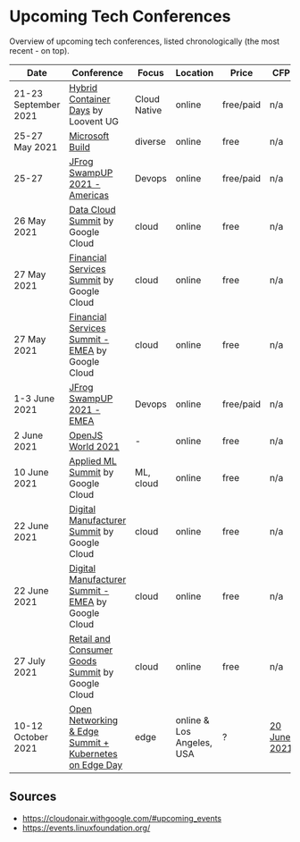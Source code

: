 # Upcoming Tech Conferences

Overview of upcoming tech conferences, listed chronologically (the most recent - on top).

| Date | Conference | Focus | Location | Price | CFP |
| --- | --- | --- | --- | --- | --- |
| 21-23 September 2021 | [Hybrid Container Days](https://www.containerdays.io/) by Loovent UG | Cloud Native | online | free/paid | n/a |
| 25-27 May 2021 | [Microsoft Build](https://mybuild.microsoft.com/) | diverse | online | free | n/a |
| 25-27 | [JFrog SwampUP 2021 - Americas](https://swampup.jfrog.com/) | Devops | online | free/paid | n/a |
| 26 May 2021 | [Data Cloud Summit](https://cloudonair.withgoogle.com/events/summit-data-cloud) by Google Cloud | cloud | online | free | n/a |
| 27 May 2021 | [Financial Services Summit](https://cloudonair.withgoogle.com/events/summit-emea-finserv) by Google Cloud | cloud | online | free | n/a |
| 27 May 2021 | [Financial Services Summit - EMEA](https://cloudonair.withgoogle.com/events/summit-emea-finserv) by Google Cloud | cloud | online | free | n/a |
| 1-3 June 2021 | [JFrog SwampUP 2021 - EMEA](https://swampup.jfrog.com/) | Devops | online | free/paid | n/a |
| 2 June 2021 | [OpenJS World 2021](https://openjsf.org/openjs-world-2021/) | - | online | free | n/a |
| 10 June 2021 | [Applied ML Summit](https://cloudonair.withgoogle.com/events/summit-ml-practitioners) by Google Cloud | ML, cloud | online | free | n/a |
| 22 June 2021 | [Digital Manufacturer Summit](https://cloudonair.withgoogle.com/events/summit-manufacturing) by Google Cloud | cloud | online | free | n/a |
| 22 June 2021 | [Digital Manufacturer Summit - EMEA](https://cloudonair.withgoogle.com/events/summit-emea-manufacturing) by Google Cloud | cloud | online | free | n/a |
| 27 July 2021 | [Retail and Consumer Goods Summit](https://cloudonair.withgoogle.com/events/summit-retail) by Google Cloud | cloud | online | free | n/a |
| 10-12 October 2021 | [Open Networking & Edge Summit + Kubernetes on Edge Day](https://events.linuxfoundation.org/open-networking-edge-summit-north-america/) | edge | online & Los Angeles, USA | ? | [20 June 2021](https://events.linuxfoundation.org/open-networking-edge-summit-north-america/program/cfp/) |

## Sources

- https://cloudonair.withgoogle.com/#upcoming_events
- https://events.linuxfoundation.org/
